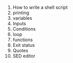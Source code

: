 1. How to write a shell script
2. printing
3. variables
4. Inputs
5. Conditions
6. loop
7. functions
8. Exit status
9. Quotes
10. SED editor